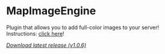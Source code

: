 # MapImageEngine

Plugin that allows you to add full-color images to your server!</br>
Instructions: [click here](https://github.com/FaigerSYS/MapImageEngine/tree/master/MapImageEngine/source/resources/instructions)!

_[Download latest release (v1.0.6)](https://raw.githubusercontent.com/FaigerSYS/MapImageEngine/master/MapImageEngine/releases/MapImageEngine_v1.0.6.phar)_
